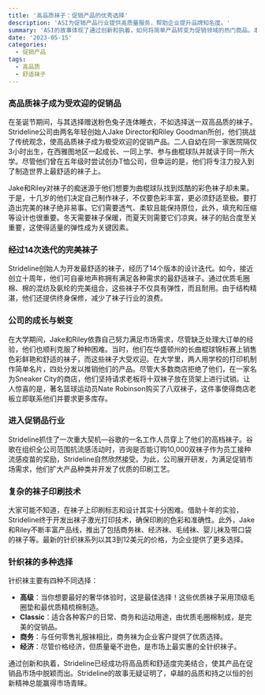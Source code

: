 ```yaml
---
title: '高品质袜子：促销产品的优秀选择'
description: 'ASI为促销产品行业提供高质量服务，帮助企业提升品牌知名度。'
summary: 'ASI的故事体现了通过创新和执着，如何将简单产品转变为促销领域的热门商品。本文讲述了Strideline公司如何突破传统观念，将高舒适度袜子打造成广受欢迎的促销产品。'
date: '2023-05-15'
categories:
  - 促销产品
tags:
  - 高品质
  - 舒适袜子
---
```



### 高品质袜子成为受欢迎的促销品

在圣诞节期间，与其选择赠送粉色兔子连体睡衣，不如选择送一双高品质的袜子。Strideline公司由两名年轻创始人Jake Director和Riley Goodman所创，他们挑战了传统观念，使高品质袜子成为极受欢迎的促销产品。二人自幼在同一家医院隔仅3小时出生，在西雅图地区一起成长、一同上学、参与曲棍球队并就读于同一所大学。尽管他们曾在五年级时尝试创办T恤公司，但幸运的是，他们将专注力投入到了制造世界上最舒适的袜子上。

Jake和Riley对袜子的痴迷源于他们想要为曲棍球队找到炫酷的彩色袜子却未果。于是，十几岁的他们决定自己制作袜子，不仅要色彩丰富，更必须舒适至极。要打造出完美的袜子绝非易事。它们需要透气、柔软且能保持原位，此外，填充和压缩等设计也很重要。冬天需要袜子保暖，而夏天则需要它们凉爽。袜子的贴合度至关重要，这使得适量的弹性成为关键因素。

### 经过14次迭代的完美袜子

Strideline创始人为开发最舒适的袜子，经历了14个版本的设计迭代。如今，接近创立十周年，他们可自豪地声称拥有满足各种需求的最舒适袜子。通过优质毛圈棉、棉的混纺及氨纶的完美组合，这些袜子不仅具有弹性，而且耐用。由于结构精湛，他们还提供终身保修，减少了袜子行业的浪费。

### 公司的成长与蜕变

在大学期间，Jake和Riley依靠自己努力满足市场需求，尽管缺乏处理大订单的经验，他们也顺利克服了种种困难。当时，他们在华盛顿州的长曲棍球锦标赛上销售色彩鲜艳和舒适的袜子，而这些袜子大受欢迎。在大学里，两人用学校的打印机制作简单名片，四处分发以推销他们的产品。尽管大多数商店拒绝了他们，在一家名为Sneaker City的商店，他们坚持请求老板将十双袜子放在货架上进行试销。让人惊喜的是，著名篮球运动员Nate Robinson购买了八双袜子，这件事使得商店老板立即联系他们并要求更多库存。

### 进入促销品行业

Strideline抓住了一次重大契机—谷歌的一名工作人员穿上了他们的高档袜子。谷歌在组织全公司范围抗流感活动时，咨询是否能订购10,000双袜子作为员工接种流感疫苗的奖励，Strideline自然欣然接受。为此，公司展开研发，为满足促销市场需求，他们扩大产品种类并开发了优质的印刷工艺。

### 复杂的袜子印刷技术

大家可能不知道，在袜子上印刷标志和设计其实十分困难。借助十年的实验，Strideline终于开发出袜子激光打印技术，确保印刷的色彩和准确性。此外，Jake和Riley不断丰富产品线，推出了包括商务袜、经济袜、毛绒袜、婴儿袜及带口袋的袜子等。最新的针织袜系列以其3到12美元的价格，为企业提供了更多选择。

### 针织袜的多种选择

针织袜主要有四种不同选择：
- **高级**：当你想要最好的奢华体验时，这是最佳选择！这些优质袜子采用顶级毛圈垫和最优质精梳棉制造。
- **Classic**：适合各种客户的日常、商务和运动用途，由优质毛圈棉制成，是完美的促销品。
- **商务**：与任何零售礼服袜相比，商务袜为企业客户提供了优质选择。
- **经济**：尽管价格经济，但质量毫不逊色，是市场上最实惠的全针织袜子。

通过创新和执着，Strideline已经成功将高品质和舒适度完美结合，使其产品在促销品市场中脱颖而出。Strideline的故事无疑证明了，卓越的品质和持之以恒的创新精神总能赢得市场青睐。